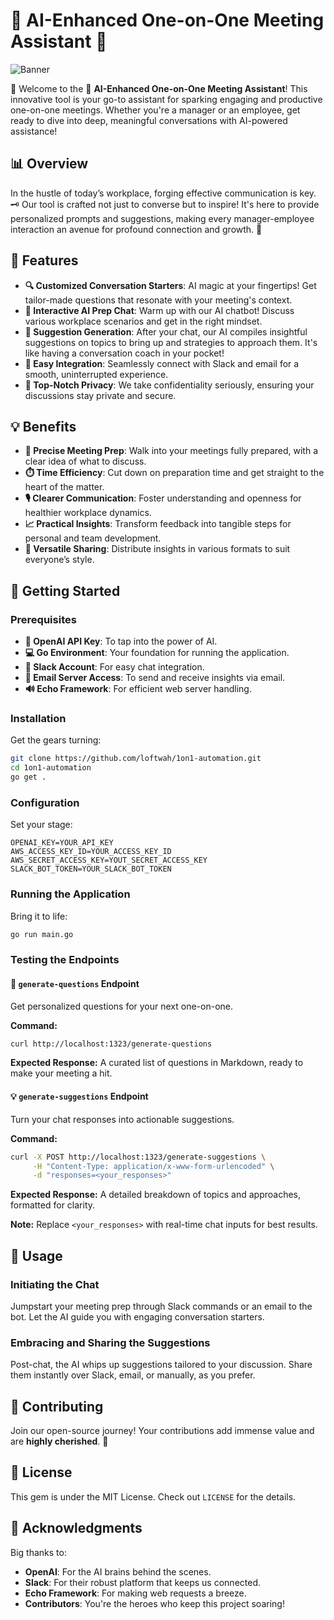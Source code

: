 # 🌟 AI-Enhanced One-on-One Meeting Assistant 🌟

![Banner](https://github.com/loftwah/1on1-automation/assets/19922556/bba4de93-2ab2-4843-81cd-ace907f0c12a)

👋 Welcome to the 🚀 **AI-Enhanced One-on-One Meeting Assistant**! This innovative tool is your go-to assistant for sparking engaging and productive one-on-one meetings. Whether you're a manager or an employee, get ready to dive into deep, meaningful conversations with AI-powered assistance!

## 📊 Overview

In the hustle of today’s workplace, forging effective communication is key. 🗝️ Our tool is crafted not just to converse but to inspire! It's here to provide personalized prompts and suggestions, making every manager-employee interaction an avenue for profound connection and growth. 🌱

## 🌈 Features

- **🔍 Customized Conversation Starters**: AI magic at your fingertips! Get tailor-made questions that resonate with your meeting's context.
- **💬 Interactive AI Prep Chat**: Warm up with our AI chatbot! Discuss various workplace scenarios and get in the right mindset.
- **🤔 Suggestion Generation**: After your chat, our AI compiles insightful suggestions on topics to bring up and strategies to approach them. It's like having a conversation coach in your pocket!
- **🔗 Easy Integration**: Seamlessly connect with Slack and email for a smooth, uninterrupted experience.
- **🔐 Top-Notch Privacy**: We take confidentiality seriously, ensuring your discussions stay private and secure.

## 💡 Benefits

- **🎯 Precise Meeting Prep**: Walk into your meetings fully prepared, with a clear idea of what to discuss.
- **⏱️ Time Efficiency**: Cut down on preparation time and get straight to the heart of the matter.
- **🎙️ Clearer Communication**: Foster understanding and openness for healthier workplace dynamics.
- **📈 Practical Insights**: Transform feedback into tangible steps for personal and team development.
- **🔄 Versatile Sharing**: Distribute insights in various formats to suit everyone’s style.

## 🚀 Getting Started

### Prerequisites

- **🔑 OpenAI API Key**: To tap into the power of AI.
- **💻 Go Environment**: Your foundation for running the application.
- **💬 Slack Account**: For easy chat integration.
- **📧 Email Server Access**: To send and receive insights via email.
- **🔊 Echo Framework**: For efficient web server handling.

### Installation

Get the gears turning:

```bash
git clone https://github.com/loftwah/1on1-automation.git
cd 1on1-automation
go get .
```

### Configuration

Set your stage:

```env
OPENAI_KEY=YOUR_API_KEY
AWS_ACCESS_KEY_ID=YOUR_ACCESS_KEY_ID
AWS_SECRET_ACCESS_KEY=YOUT_SECRET_ACCESS_KEY
SLACK_BOT_TOKEN=YOUR_SLACK_BOT_TOKEN
```

### Running the Application

Bring it to life:

```bash
go run main.go
```

### Testing the Endpoints

#### 🧐 `generate-questions` Endpoint

Get personalized questions for your next one-on-one.

**Command:**

```bash
curl http://localhost:1323/generate-questions
```

**Expected Response:** A curated list of questions in Markdown, ready to make your meeting a hit.

#### 💡 `generate-suggestions` Endpoint

Turn your chat responses into actionable suggestions.

**Command:**

```bash
curl -X POST http://localhost:1323/generate-suggestions \
     -H "Content-Type: application/x-www-form-urlencoded" \
     -d "responses=<your_responses>"
```

**Expected Response:** A detailed breakdown of topics and approaches, formatted for clarity.

**Note:** Replace `<your_responses>` with real-time chat inputs for best results.

## 📖 Usage

### Initiating the Chat

Jumpstart your meeting prep through Slack commands or an email to the bot. Let the AI guide you with engaging conversation starters.

### Embracing and Sharing the Suggestions

Post-chat, the AI whips up suggestions tailored to your discussion. Share them instantly over Slack, email, or manually, as you prefer.

## 🤝 Contributing

Join our open-source journey! Your contributions add immense value and are **highly cherished**. 🌟

## 📜 License

This gem is under the MIT License. Check out `LICENSE` for the details.

## 🙏 Acknowledgments

Big thanks to:

- **OpenAI**: For the AI brains behind the scenes.
- **Slack**: For their robust platform that keeps us connected.
- **Echo Framework**: For making web requests a breeze.
- **Contributors**: You're the heroes who keep this project soaring!
